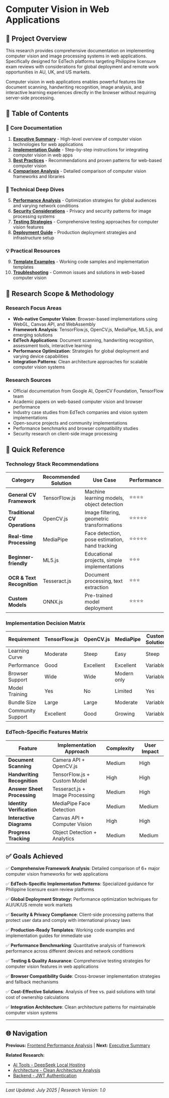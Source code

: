 # Computer Vision in Web Applications

## 📖 Project Overview

This research provides comprehensive documentation on implementing computer vision and image processing systems in web applications. Specifically designed for EdTech platforms targeting Philippine licensure exam reviews with considerations for global deployment and remote work opportunities in AU, UK, and US markets.

Computer vision in web applications enables powerful features like document scanning, handwriting recognition, image analysis, and interactive learning experiences directly in the browser without requiring server-side processing.

## 📑 Table of Contents

### 🎯 Core Documentation
1. [**Executive Summary**](./executive-summary.md) - High-level overview of computer vision technologies for web applications
2. [**Implementation Guide**](./implementation-guide.md) - Step-by-step instructions for integrating computer vision in web apps
3. [**Best Practices**](./best-practices.md) - Recommendations and proven patterns for web-based computer vision
4. [**Comparison Analysis**](./comparison-analysis.md) - Detailed comparison of computer vision frameworks and libraries

### 🔧 Technical Deep Dives
5. [**Performance Analysis**](./performance-analysis.md) - Optimization strategies for global audiences and varying network conditions
6. [**Security Considerations**](./security-considerations.md) - Privacy and security patterns for image processing systems
7. [**Testing Strategies**](./testing-strategies.md) - Comprehensive testing approaches for computer vision features
8. [**Deployment Guide**](./deployment-guide.md) - Production deployment strategies and infrastructure setup

### 💡 Practical Resources
9. [**Template Examples**](./template-examples.md) - Working code samples and implementation templates
10. [**Troubleshooting**](./troubleshooting.md) - Common issues and solutions in web-based computer vision

## 🔬 Research Scope & Methodology

### Research Focus Areas
- **Web-native Computer Vision**: Browser-based implementations using WebGL, Canvas API, and WebAssembly
- **Framework Analysis**: TensorFlow.js, OpenCV.js, MediaPipe, ML5.js, and emerging solutions
- **EdTech Applications**: Document scanning, handwriting recognition, assessment tools, interactive learning
- **Performance Optimization**: Strategies for global deployment and varying device capabilities
- **Integration Patterns**: Clean architecture approaches for scalable computer vision systems

### Research Sources
- Official documentation from Google AI, OpenCV Foundation, TensorFlow team
- Academic papers on web-based computer vision and browser performance
- Industry case studies from EdTech companies and vision system implementations
- Open-source projects and community implementations
- Performance benchmarks and browser compatibility studies
- Security research on client-side image processing

## 🚀 Quick Reference

### Technology Stack Recommendations

| **Category** | **Recommended Solution** | **Use Case** | **Performance** |
|--------------|-------------------------|-------------|-----------------|
| **General CV Framework** | TensorFlow.js | Machine learning models, object detection | ⭐⭐⭐⭐ |
| **Traditional CV Operations** | OpenCV.js | Image filtering, geometric transformations | ⭐⭐⭐⭐⭐ |
| **Real-time Processing** | MediaPipe | Face detection, pose estimation, hand tracking | ⭐⭐⭐⭐⭐ |
| **Beginner-friendly** | ML5.js | Educational projects, simple implementations | ⭐⭐⭐ |
| **OCR & Text Recognition** | Tesseract.js | Document processing, text extraction | ⭐⭐⭐ |
| **Custom Models** | ONNX.js | Pre-trained model deployment | ⭐⭐⭐⭐ |

### Implementation Decision Matrix

| **Requirement** | **TensorFlow.js** | **OpenCV.js** | **MediaPipe** | **Custom Solution** |
|-----------------|------------------|---------------|---------------|-------------------|
| Learning Curve | Moderate | Steep | Easy | Steep |
| Performance | Good | Excellent | Excellent | Variable |
| Browser Support | Wide | Wide | Modern only | Variable |
| Model Training | Yes | No | Limited | Yes |
| Bundle Size | Large | Large | Moderate | Variable |
| Community Support | Excellent | Good | Growing | Variable |

### EdTech-Specific Features Matrix

| **Feature** | **Implementation Approach** | **Complexity** | **User Impact** |
|-------------|----------------------------|----------------|-----------------|
| **Document Scanning** | Camera API + OpenCV.js | Medium | High |
| **Handwriting Recognition** | TensorFlow.js + Custom Model | High | High |
| **Answer Sheet Processing** | Tesseract.js + Image Processing | Medium | High |
| **Identity Verification** | MediaPipe Face Detection | Medium | Medium |
| **Interactive Diagrams** | Canvas API + Computer Vision | High | High |
| **Progress Tracking** | Object Detection + Analytics | Medium | Medium |

## ✅ Goals Achieved

✅ **Comprehensive Framework Analysis**: Detailed comparison of 6+ major computer vision frameworks for web applications

✅ **EdTech-Specific Implementation Patterns**: Specialized guidance for Philippine licensure exam review platforms

✅ **Global Deployment Strategy**: Performance optimization techniques for AU/UK/US remote work markets

✅ **Security & Privacy Compliance**: Client-side processing patterns that protect user data and comply with international privacy laws

✅ **Production-Ready Templates**: Working code examples and implementation guides for immediate use

✅ **Performance Benchmarking**: Quantitative analysis of framework performance across different devices and network conditions

✅ **Testing & Quality Assurance**: Comprehensive testing strategies for computer vision features in web applications

✅ **Browser Compatibility Guide**: Cross-browser implementation strategies and fallback mechanisms

✅ **Cost-Effective Solutions**: Analysis of free vs. paid solutions with total cost of ownership calculations

✅ **Integration Architecture**: Clean architecture patterns for maintainable computer vision systems

---

## 🌐 Navigation

**Previous:** [Frontend Performance Analysis](../performance-analysis/README.md) | **Next:** [Executive Summary](./executive-summary.md)

**Related Research:**
- [AI Tools - DeepSeek Local Hosting](../../ai-tools/deepseek-local-hosting/README.md)
- [Architecture - Clean Architecture Analysis](../../architecture/clean-architecture-analysis/README.md)
- [Backend - JWT Authentication](../../backend/jwt-authentication-best-practices/README.md)

---

*Last Updated: July 2025 | Research Version: 1.0*